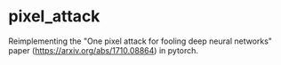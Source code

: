 # pixel_attack

Reimplementing the "One pixel attack for fooling deep neural networks" paper (https://arxiv.org/abs/1710.08864) in pytorch.
